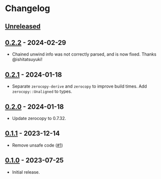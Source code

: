 # Changelog

## [Unreleased]

## [0.2.2] - 2024-02-29
* Chained unwind info was not correctly parsed, and is now fixed. Thanks @ishitatsuyuki!

## [0.2.1] - 2024-01-18
* Separate `zerocopy-derive` and `zerocopy` to improve build times. Add `zerocopy::Unaligned` to
  types.

## [0.2.0] - 2024-01-18
* Update zerocopy to 0.7.32.

## [0.1.1] - 2023-12-14
* Remove unsafe code ([#1](https://github.com/afranchuk/pe-unwind-info/pull/1))

## [0.1.0] - 2023-07-25
* Initial release.

[Unreleased]: https://github.com/afranchuk/pe-unwind-info/compare/0.2.2...HEAD
[0.2.2]: https://github.com/afranchuk/pe-unwind-info/compare/0.2.1...0.2.2
[0.2.1]: https://github.com/afranchuk/pe-unwind-info/compare/0.2.0...0.2.1
[0.2.0]: https://github.com/afranchuk/pe-unwind-info/compare/0.1.1...0.2.0
[0.1.1]: https://github.com/afranchuk/pe-unwind-info/compare/0.1.0...0.1.1
[0.1.0]: https://github.com/afranchuk/pe-unwind-info/releases/tag/0.0.1
